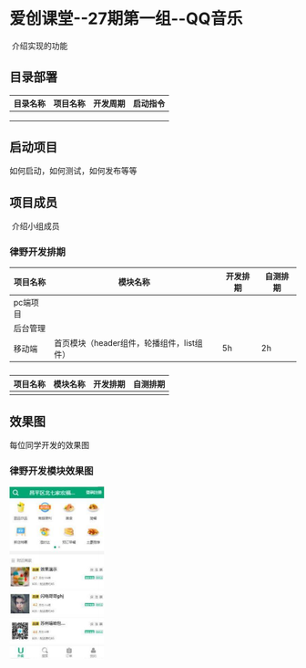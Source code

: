 # 爱创课堂--27期第一组--QQ音乐

​	介绍实现的功能

## 目录部署

| 目录名称 | 项目名称 | 开发周期 | 启动指令 |
| -------- | -------- | -------- | -------- |
|          |          |          |          |
|          |          |          |          |
|          |          |          |          |

## 启动项目

如何启动，如何测试，如何发布等等

## 项目成员

​	介绍小组成员

### 律野开发排期

| 项目名称 | 模块名称                                   | 开发排期 | 自测排期 |
| -------- | ------------------------------------------ | -------- | -------- |
| pc端项目 |                                            |          |          |
| 后台管理 |                                            |          |          |
| 移动端   | 首页模块（header组件，轮播组件，list组件） | 5h       | 2h       |

### 

| 项目名称 | 模块名称 | 开发排期 | 自测排期 |
| -------- | -------- | -------- | -------- |
|          |          |          |          |

## 效果图

每位同学开发的效果图

### 律野开发模块效果图

![首页效果图](./img/01.png)









